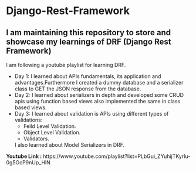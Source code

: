 # Django-Rest-Framework
<h2>I am maintaining this repository to store and showcase my learnings of DRF (Django Rest Framework)</h2>
<p>I am following a youtube playlist for learning DRF.</p>
<ul>
  <li>Day 1: I learned about APIs fundamentals, its application and advantages.Furthermore I created a dummy database and a serializer class to GET the JSON response from the database.</li>
  <li>Day 2: I learned about serializers in depth and developed some CRUD apis using function based views also implemented the same in class based views.</li>
  <li>Day 3: I learned about validation is APIs using different types of validations:
            <ul> 
              <li> Feild Level Validation.</li>
              <li> Object Level Validation.</li>
              <li> Validators.</li>
            </ul> I also  learned about Model Serializers in DRF.
  </li>
</ul>
<p><b>Youtube Link : </b> https://www.youtube.com/playlist?list=PLbGui_ZYuhijTKyrlu-0g5GcP9nUp_HlN </p>
